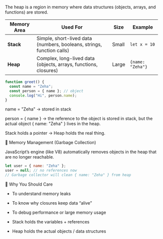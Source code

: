 The heap is a region in memory where data structures (objects, arrays, and functions) are stored.

| Memory Area | Used For                                                              | Size  | Example          |
| ----------- | --------------------------------------------------------------------- | ----- | ---------------- |
| **Stack**   | Simple, short-lived data (numbers, booleans, strings, function calls) | Small | `let x = 10`     |
| **Heap**    | Complex, long-lived data (objects, arrays, functions, closures)       | Large | `{name: "Zeha"}` |

```js
function greet() {
  const name = "Zeha";
  const person = { name }; // object
  console.log("Hi", person.name);
}
```

name = "Zeha" → stored in stack

person = { name } → the reference to the object is stored in stack,
but the actual object { name: "Zeha" } lives in the heap.

Stack holds a pointer → Heap holds the real thing.

🧹 Memory Management (Garbage Collection)

JavaScript’s engine (like V8) automatically removes objects in the heap that are no longer reachable.

```js
let user = { name: "Zeha" };
user = null; // no references now
// Garbage collector will clean { name: "Zeha" } from heap
```

🚀 Why You Should Care

- To understand memory leaks
- To know why closures keep data “alive”
- To debug performance or large memory usage

- Stack holds the variables + references
- Heap holds the actual objects / data structures